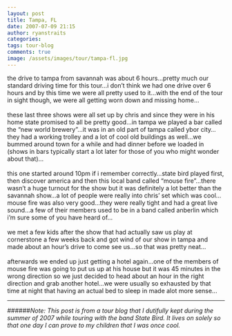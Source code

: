 ```yaml
---
layout: post
title: Tampa, FL
date: 2007-07-09 21:15
author: ryanstraits
categories: 
tags: tour-blog
comments: true
image: /assets/images/tour/tampa-fl.jpg
---
```

the drive to tampa from savannah was about 6 hours…pretty much our standard driving time for this tour…i don’t think we had one drive over 6 hours and by this time we were all pretty used to it…with the end of the tour in sight though, we were all getting worn down and missing home…<br /><br />these last three shows were all set up by chris and since they were in his home state promised to all be pretty good…in tampa we played a bar called the “new world brewery”…it was in an old part of tampa called ybor city…they had a working trolley and a lot of cool old buildings as well…we bummed around town for a while and had dinner before we loaded in (shows in bars typically start a lot later for those of you who might wonder about that)…<br /><br />this one started around 10pm if i remember correctly…state bird played first, then discover america and then this local band called “mouse fire”…there wasn’t a huge turnout for the show but it was definitely a lot better than the savannah show…a lot of people were really into chris’ set which was cool…mouse fire was also very good…they were really tight and had a great live sound…a few of their members used to be in a band called anberlin which i’m sure some of you have heard of…<br /><br />we met a few kids after the show that had actually saw us play at cornerstone a few weeks back and got wind of our show in tampa and made about an hour’s drive to come see us…so that was pretty neat…<br /><br />afterwards we ended up just getting a hotel again…one of the members of mouse fire was going to put us up at his house but it was 45 minutes in the wrong direction so we just decided to head about an hour in the right direction and grab another hotel…we were usually so exhausted by that time at night that having an actual bed to sleep in made alot more sense...

---

######*Note: This post is from a tour blog that I dutifully kept during the summer of 2007 while touring with the band State Bird. It lives on solely so that one day I can prove to my children that I was once cool.*
